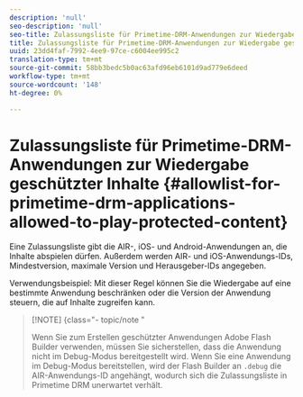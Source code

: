 ```yaml
---
description: 'null'
seo-description: 'null'
seo-title: Zulassungsliste für Primetime-DRM-Anwendungen zur Wiedergabe geschützter Inhalte
title: Zulassungsliste für Primetime-DRM-Anwendungen zur Wiedergabe geschützter Inhalte
uuid: 23dd4faf-7992-4ee9-97ce-c6004ee995c2
translation-type: tm+mt
source-git-commit: 58bb3bedc5b0ac63afd96eb6101d9ad779e6deed
workflow-type: tm+mt
source-wordcount: '148'
ht-degree: 0%

---
```



# Zulassungsliste für Primetime-DRM-Anwendungen zur Wiedergabe geschützter Inhalte {#allowlist-for-primetime-drm-applications-allowed-to-play-protected-content}

Eine Zulassungsliste gibt die AIR-, iOS- und Android-Anwendungen an, die Inhalte abspielen dürfen. Außerdem werden AIR- und iOS-Anwendungs-IDs, Mindestversion, maximale Version und Herausgeber-IDs angegeben.

Verwendungsbeispiel: Mit dieser Regel können Sie die Wiedergabe auf eine bestimmte Anwendung beschränken oder die Version der Anwendung steuern, die auf Inhalte zugreifen kann.

>[!NOTE] {class=&quot;- topic/note &quot;
>
>Wenn Sie zum Erstellen geschützter Anwendungen Adobe Flash Builder verwenden, müssen Sie sicherstellen, dass die Anwendung nicht im Debug-Modus bereitgestellt wird. Wenn Sie eine Anwendung im Debug-Modus bereitstellen, wird der Flash Builder an `.debug` die AIR-Anwendungs-ID angehängt, wodurch sich die Zulassungsliste in Primetime DRM unerwartet verhält.
